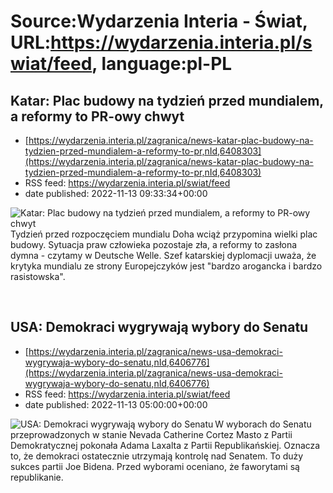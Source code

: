 # Source:Wydarzenia Interia - Świat, URL:https://wydarzenia.interia.pl/swiat/feed, language:pl-PL

## Katar: Plac budowy na tydzień przed mundialem, a reformy to PR-owy chwyt
 - [https://wydarzenia.interia.pl/zagranica/news-katar-plac-budowy-na-tydzien-przed-mundialem-a-reformy-to-pr,nId,6408303](https://wydarzenia.interia.pl/zagranica/news-katar-plac-budowy-na-tydzien-przed-mundialem-a-reformy-to-pr,nId,6408303)
 - RSS feed: https://wydarzenia.interia.pl/swiat/feed
 - date published: 2022-11-13 09:33:34+00:00

<p><a href="https://wydarzenia.interia.pl/zagranica/news-katar-plac-budowy-na-tydzien-przed-mundialem-a-reformy-to-pr,nId,6408303"><img align="left" alt="Katar: Plac budowy na tydzień przed mundialem, a reformy to PR-owy chwyt" src="https://i.iplsc.com/katar-plac-budowy-na-tydzien-przed-mundialem-a-reformy-to-pr/000GC00CGQDN4P6S-C321.jpg" /></a>Tydzień przed rozpoczęciem mundialu Doha wciąż przypomina wielki plac budowy. Sytuacja praw człowieka pozostaje zła, a reformy to zasłona dymna - czytamy w Deutsche Welle. Szef katarskiej dyplomacji uważa, że krytyka mundialu ze strony Europejczyków jest &quot;bardzo arogancka i bardzo rasistowska&quot;.</p><br clear="all" />

## USA: Demokraci wygrywają wybory do Senatu
 - [https://wydarzenia.interia.pl/zagranica/news-usa-demokraci-wygrywaja-wybory-do-senatu,nId,6406776](https://wydarzenia.interia.pl/zagranica/news-usa-demokraci-wygrywaja-wybory-do-senatu,nId,6406776)
 - RSS feed: https://wydarzenia.interia.pl/swiat/feed
 - date published: 2022-11-13 05:00:00+00:00

<p><a href="https://wydarzenia.interia.pl/zagranica/news-usa-demokraci-wygrywaja-wybory-do-senatu,nId,6406776"><img align="left" alt="USA: Demokraci wygrywają wybory do Senatu" src="https://i.iplsc.com/usa-demokraci-wygrywaja-wybory-do-senatu/000GBWIPNHFRKITO-C321.jpg" /></a>W wyborach do Senatu przeprowadzonych w stanie Nevada Catherine Cortez Masto z Partii Demokratycznej pokonała Adama Laxalta z Partii Republikańskiej. Oznacza to, że demokraci ostatecznie utrzymają kontrolę nad Senatem. To duży sukces partii Joe Bidena. Przed wyborami oceniano, że faworytami są republikanie.</p><br clear="all" />

